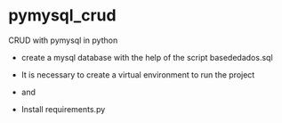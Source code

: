 # pymysql_crud
CRUD with pymysql in python

- create a mysql database with the help of the script basededados.sql

- It is necessary to create a virtual environment to run the project
- and
- Install requirements.py
